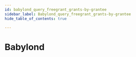 ```yaml
---
id: babylond_query_freegrant_grants-by-grantee
sidebar_label: Babylond_query_freegrant_grants-by-grantee
hide_table_of_contents: true

---
```


# Babylond
